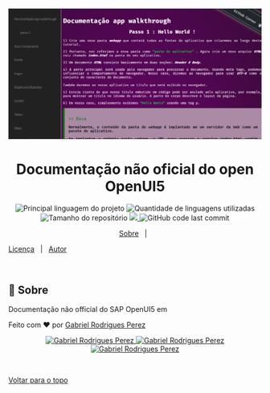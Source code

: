 <div align="center" id="top"> 
  
  &#xa0;
  <img src="image/HomeApp.png" alt="Home App">

  <!-- <a href="https://doc.netlify.com">Demo</a> -->
</div>

<h1 align="center">Documentação não oficial do open OpenUI5</h1>

<p align="center">
  <img alt="Principal linguagem do projeto" src="https://img.shields.io/github/languages/top/Gabriel4420/doc?color=56BEB8">

  <img alt="Quantidade de linguagens utilizadas" src="https://img.shields.io/github/languages/count/Gabriel4420/doc?color=56BEB8">

  <img alt="Tamanho do repositório" src="https://img.shields.io/github/repo-size/Gabriel4420/doc?color=56BEB8">

  <a href="https://www.codacy.com/manual/Gabriel4420/doc?utm_source=github.com&amp;utm_medium=referral&amp;utm_content=Gabriel4420/doc&amp;utm_campaign=Badge_Grade">
    <img src="https://app.codacy.com/project/badge/Grade/6dd6b46abeb14e99935a2b9ac5c6ede2"/>
  </a>
  
  <img alt="GitHub code last commit" src="https://img.shields.io/github/last-commit/Gabriel4420/doc">

  <!-- <img alt="Github issues" src="https://img.shields.io/github/issues/Gabriel4420/doc?color=56BEB8" /> -->

  <!-- <img alt="Github forks" src="https://img.shields.io/github/forks/Gabriel4420/doc?color=56BEB8" /> -->

  <!-- <img alt="Github stars" src="https://img.shields.io/github/stars/Gabriel4420/doc?color=56BEB8" /> -->
</p>

<!-- Status -->

<!-- <h4 align="center"> 
	🚧  Doc 🚀 Em construção...  🚧
</h4> 

<hr> -->

<p align="center">
  <a href="#dart-sobre">Sobre</a> &#xa0; | &#xa0; 


  <a href="#memo-licença">Licença</a> &#xa0; | &#xa0;
  <a href="https://github.com/Gabriel4420" target="_blank">Autor</a>
</p>

<br>

## :dart: Sobre ##

Documentação não official do SAP OpenUI5 em


Feito com :heart: por <a href="https://github.com/Gabriel4420" target="_blank">Gabriel Rodrigues Perez</a>

<p align="center">

  <a href="https://www.linkedin.com/in/gabriel-rodrigues-perez-2069b072/">
    <img alt="Gabriel Rodrigues Perez" src="https://img.shields.io/badge/LinkedIn-Gabriel_Rodrigues-0e76a8?style=flat&logoColor=white&logo=linkedin">
  </a>
  <a href="https://www.facebook.com/gabriel.rodrigues.perez">
    <img alt="Gabriel Rodrigues Perez" src="https://img.shields.io/badge/Facebook-Gabriel_Rodrigues-1778F2?style=flat&logoColor=white&logo=facebook">
  </a>
  <a href="https://www.instagram.com/gabriel_rodrigues_perez/">
    <img alt="Gabriel Rodrigues Perez" src="https://img.shields.io/badge/Instagram-@gabriel4420-833AB4?style=flat&logoColor=white&logo=instagram">
  </a>

&#xa0;

<a href="#top">Voltar para o topo</a>
